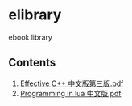 # elibrary
ebook library

## Contents
1. [Effective C++ 中文版第三版.pdf](https://github.com/wo142857/elibrary/blob/master/ebooks/Effective%20C%2B%2B%20%E4%B8%AD%E6%96%87%E7%89%88%E7%AC%AC%E4%B8%89%E7%89%88.pdf)
2. [Programming in lua 中文版.pdf](https://github.com/wo142857/elibrary/blob/master/ebooks/Programming%20in%20Lua%20%E4%B8%AD%E6%96%87%E7%89%88.pdf)

